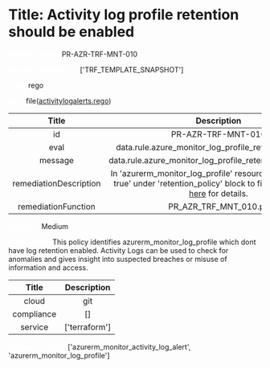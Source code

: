 



# Title: Activity log profile retention should be enabled


***<font color="white">Master Test Id:</font>*** PR-AZR-TRF-MNT-010

***<font color="white">Master Snapshot Id:</font>*** ['TRF_TEMPLATE_SNAPSHOT']

***<font color="white">type:</font>*** rego

***<font color="white">rule:</font>*** file([activitylogalerts.rego])  
  
  
  
  

|Title|Description|
| :---: | :---: |
|id|PR-AZR-TRF-MNT-010|
|eval|data.rule.azure_monitor_log_profile_retention_enabled|
|message|data.rule.azure_monitor_log_profile_retention_enabled_err|
|remediationDescription|In 'azurerm_monitor_log_profile' resource, set 'enabled = true' under 'retention_policy' block to fix the issue. Visit <a href='https://registry.terraform.io/providers/hashicorp/azurerm/latest/docs/resources/monitor_log_profile#enabled' target='_blank'>here</a> for details.|
|remediationFunction|PR_AZR_TRF_MNT_010.py|


***<font color="white">Severity:</font>*** Medium

***<font color="white">Description:</font>*** This policy identifies azurerm_monitor_log_profile which dont have log retention enabled. Activity Logs can be used to check for anomalies and gives insight into suspected breaches or misuse of information and access.  
  
  

|Title|Description|
| :---: | :---: |
|cloud|git|
|compliance|[]|
|service|['terraform']|


***<font color="white">Resource Types:</font>*** ['azurerm_monitor_activity_log_alert', 'azurerm_monitor_log_profile']


[activitylogalerts.rego]: https://github.com/prancer-io/prancer-compliance-test/tree/master/azure/terraform/activitylogalerts.rego
